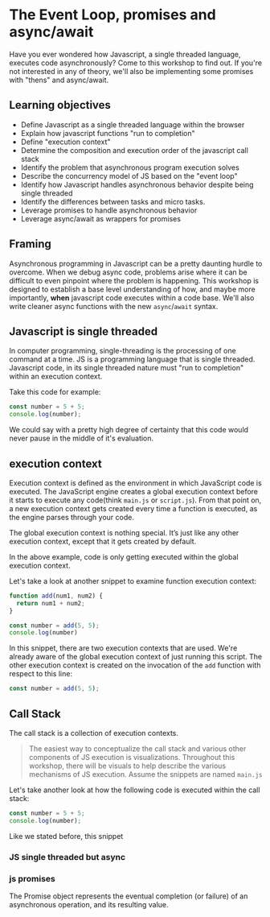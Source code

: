# The Event Loop, promises and async/await
Have you ever wondered how Javascript, a single threaded language, executes code asynchronously? Come to this workshop to find out. If you're not interested in any of theory, we'll also be implementing some promises with "thens" and async/await.

## Learning objectives
- Define Javascript as a single threaded language within the browser
- Explain how javascript functions "run to completion"
- Define "execution context"
- Determine the composition and execution order of the javascript call stack
- Identify the problem that asynchronous program execution solves
- Describe the concurrency model of JS based on the "event loop"
- Identify how Javascript handles asynchronous behavior despite being single threaded
- Identify the differences between tasks and micro tasks.
- Leverage promises to handle asynchronous behavior
- Leverage async/await as wrappers for promises

## Framing
Asynchronous programming in Javascript can be a pretty daunting hurdle to overcome. When we debug async code, problems arise where it can be difficult to even pinpoint where the problem is happening. This workshop is designed to establish a base level understanding of how, and maybe more importantly, **when** javascript code executes within a code base. We'll also write cleaner async functions with the new `async`/`await` syntax.

## Javascript is single threaded
In computer programming, single-threading is the processing of one command at a time. JS is a programming language that is single threaded. Javascript code, in its single threaded nature must "run to completion" within an execution context.

Take this code for example:

```javascript
const number = 5 + 5;
console.log(number);
```

We could say with a pretty high degree of certainty that this code would never pause in the middle of it's evaluation.

## execution context
Execution context is defined as the environment in which JavaScript code is executed. The JavaScript engine creates a global execution context before it starts to execute any code(think `main.js` or `script.js`). From that point on, a new execution context gets created every time a function is executed, as the engine parses through your code.

The global execution context is nothing special. It’s just like any other execution context, except that it gets created by default.

In the above example, code is only getting executed within the global execution context.

Let's take a look at another snippet to examine function execution context:

```javascript
function add(num1, num2) {
  return num1 + num2;
}

const number = add(5, 5);
console.log(number)
```

In this snippet, there are two execution contexts that are used. We're already aware of the global execution context of just running this script. The other execution context is created on the invocation of the `add` function with respect to this line:

```javascript
const number = add(5, 5);
```

## Call Stack
The call stack is a collection of execution contexts.

> The easiest way to conceptualize the call stack and various other components of JS execution is visualizations. Throughout this workshop, there will be visuals to help describe the various mechanisms of JS execution. Assume the snippets are named `main.js`

Let's take another look at how the following code is executed within the call stack:

```javascript
const number = 5 + 5;
console.log(number);
```



Like we stated before, this snippet
###  JS single threaded but async

### js promises
The Promise object represents the eventual completion (or failure) of an asynchronous operation, and its resulting value.
